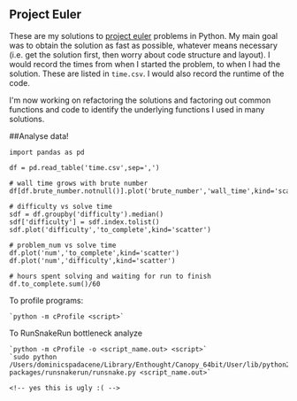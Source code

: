 
## Project Euler

These are my solutions to [project euler](https://projecteuler.net/) problems in Python. My main goal was to obtain the solution as fast as possible, whatever means necessary (i.e. get the solution first, then worry about code structure and layout). I would record the times from when I started the problem, to when I had the solution. These are listed in `time.csv`. I would also record the runtime of the code.

I'm now working on refactoring the solutions and factoring out common functions and code to identify the underlying functions I used in many solutions. 

##Analyse data!

```
import pandas as pd

df = pd.read_table('time.csv',sep=',')

# wall time grows with brute number
df[df.brute_number.notnull()].plot('brute_number','wall_time',kind='scatter',logx=True,logy=True)

# difficulty vs solve time
sdf = df.groupby('difficulty').median()
sdf['difficulty'] = sdf.index.tolist()
sdf.plot('difficulty','to_complete',kind='scatter')

# problem_num vs solve time
df.plot('num','to_complete',kind='scatter')
df.plot('num','difficulty',kind='scatter')

# hours spent solving and waiting for run to finish
df.to_complete.sum()/60
```

To profile programs:

	`python -m cProfile <script>`

To RunSnakeRun bottleneck analyze

	`python -m cProfile -o <script_name.out> <script>`
	`sudo python /Users/dominicspadacene/Library/Enthought/Canopy_64bit/User/lib/python2.7/site-packages/runsnakerun/runsnake.py <script_name.out>`

	<!-- yes this is ugly :( -->
